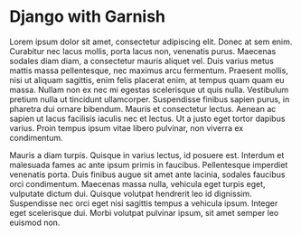 # Django with Garnish

Lorem ipsum dolor sit amet, consectetur adipiscing elit. Donec at sem enim. Curabitur nec lacus mollis, porta lacus non, venenatis purus. Maecenas sodales diam diam, a consectetur mauris aliquet vel. Duis varius metus mattis massa pellentesque, nec maximus arcu fermentum. Praesent mollis, nisi ut aliquam sagittis, enim felis placerat enim, at tempus quam quam eu massa. Nullam non ex nec mi egestas scelerisque ut quis nulla. Vestibulum pretium nulla ut tincidunt ullamcorper. Suspendisse finibus sapien purus, in pharetra dui ornare bibendum. Mauris et consectetur lectus. Aenean ac sapien ut lacus facilisis iaculis nec et lectus. Ut a justo eget tortor dapibus varius. Proin tempus ipsum vitae libero pulvinar, non viverra ex condimentum.

Mauris a diam turpis. Quisque in varius lectus, id posuere est. Interdum et malesuada fames ac ante ipsum primis in faucibus. Pellentesque imperdiet venenatis porta. Duis finibus augue sit amet ante lacinia, sodales faucibus orci condimentum. Maecenas massa nulla, vehicula eget turpis eget, vulputate dictum dui. Quisque volutpat hendrerit leo id dignissim. Suspendisse nec orci eget nisi sagittis tempus a vehicula ipsum. Integer eget scelerisque dui. Morbi volutpat pulvinar ipsum, sit amet semper leo euismod non.


